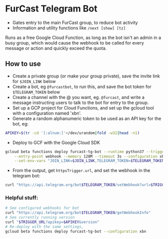 # FurCast Telegram Bot

- Gates entry to the main FurCast group, to reduce bot activity
- Information and utility functions like `/next [show] [tz]`

Runs as a free Google Cloud Function, as long as the bot isn't an admin in a
busy group, which would cause the webhook to be called for every message or
action and quickly exceed the quota.

## How to use

- Create a private group (or make your group private), save the invite link for
  `$JOIN_LINK` below
- Create a bot, eg `@furcastbot`, to run this, and save the bot token for
  `$TELEGRAM_TOKEN` below
- Create a channel with the @ you want, eg. `@furcast`, and write a message
  instructing users to talk to the bot for entry to the group.
- Set up a GCP project for Cloud Functions, and set up the gcloud tool with a
  configuration named 'xbn'.
- Generate a random alphanumeric token to be used as an API key for the bot, eg:
```bash
APIKEY=$(tr -cd '[:alnum:]'</dev/urandom|fold -w32|head -n1)
```

- Deploy to GCF with the Google Cloud SDK
```bash
gcloud beta functions deploy furcast-tg-bot --runtime python37 --trigger-http \
    --entry-point webhook --memory 128M --timeout 3s --configuration xbn \
    --set-env-vars "JOIN_LINK=$JOIN_LINK,TELEGRAM_TOKEN=$TELEGRAM_TOKEN,APIKEY=$APIKEY"
```

- From the output, get `httpsTrigger.url`, and set the webhook in the telegram bot:
```bash
curl "https://api.telegram.org/bot$TELEGRAM_TOKEN/setWebhook?url=$TRIGGER_URL&apikey=$APIKEY"
```

### Helpful stuff:
```bash
# See configured webhooks for bot
curl "https://api.telegram.org/bot$TELEGRAM_TOKEN/getWebhookInfo"
# See currently running version
curl "$TRIGGER_URL?apikey=$APIKEY&version"
# Re-deploy with the same settings,
gcloud beta functions deploy furcast-tg-bot --configuration xbn
```
